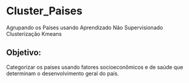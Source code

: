 # Cluster_Paises
Agrupando os Países usando Aprendizado Não Supervisionado Clusterização Kmeans

## Objetivo:
Categorizar os países usando fatores socioeconômicos e de saúde que determinam o desenvolvimento geral do país.
